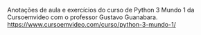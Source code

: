 Anotações de aula e exercícios do curso de Python 3 Mundo 1 da Cursoemvideo com o professor Gustavo Guanabara.
https://www.cursoemvideo.com/curso/python-3-mundo-1/
